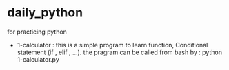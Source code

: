 # daily_python
for practicing python
* 1-calculator : this is a simple program to learn function, Conditional statement (if , elif , ...).
   the pragram can be called from bash by : python 1-calculator.py
  
